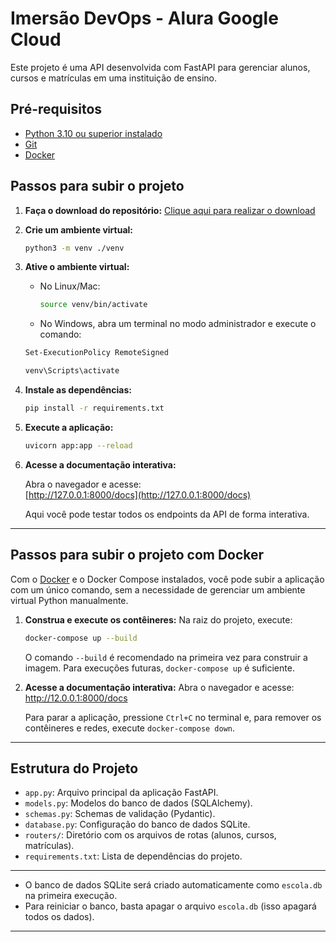 # Imersão DevOps - Alura Google Cloud

Este projeto é uma API desenvolvida com FastAPI para gerenciar alunos, cursos e matrículas em uma instituição de ensino.

## Pré-requisitos

- [Python 3.10 ou superior instalado](https://www.python.org/downloads/)
- [Git](https://git-scm.com/downloads)
- [Docker](https://www.docker.com/get-started/)

## Passos para subir o projeto

1. **Faça o download do repositório:**
   [Clique aqui para realizar o download](https://github.com/guilhermeonrails/imersao-devops/archive/refs/heads/main.zip)

2. **Crie um ambiente virtual:**

   ```sh
   python3 -m venv ./venv
   ```

3. **Ative o ambiente virtual:**

   - No Linux/Mac:
     ```sh
     source venv/bin/activate
     ```
   - No Windows, abra um terminal no modo administrador e execute o comando:

   ```sh
   Set-ExecutionPolicy RemoteSigned
   ```

   ```sh
   venv\Scripts\activate
   ```

4. **Instale as dependências:**

   ```sh
   pip install -r requirements.txt
   ```

5. **Execute a aplicação:**

   ```sh
   uvicorn app:app --reload
   ```

6. **Acesse a documentação interativa:**

   Abra o navegador e acesse:  
   [http://127.0.0.1:8000/docs](http://127.0.0.1:8000/docs)

   Aqui você pode testar todos os endpoints da API de forma interativa.

---

## Passos para subir o projeto com Docker

Com o [Docker](https://www.docker.com/get-started/) e o Docker Compose instalados, você pode subir a aplicação com um único comando, sem a necessidade de gerenciar um ambiente virtual Python manualmente.

1. **Construa e execute os contêineres:**
   Na raiz do projeto, execute:

   ```sh
   docker-compose up --build
   ```

   O comando `--build` é recomendado na primeira vez para construir a imagem. Para execuções futuras, `docker-compose up` é suficiente.

2. **Acesse a documentação interativa:**
   Abra o navegador e acesse:
   http://12.0.0.1:8000/docs

   Para parar a aplicação, pressione `Ctrl+C` no terminal e, para remover os contêineres e redes, execute `docker-compose down`.

---

## Estrutura do Projeto

- `app.py`: Arquivo principal da aplicação FastAPI.
- `models.py`: Modelos do banco de dados (SQLAlchemy).
- `schemas.py`: Schemas de validação (Pydantic).
- `database.py`: Configuração do banco de dados SQLite.
- `routers/`: Diretório com os arquivos de rotas (alunos, cursos, matrículas).
- `requirements.txt`: Lista de dependências do projeto.

---

- O banco de dados SQLite será criado automaticamente como `escola.db` na primeira execução.
- Para reiniciar o banco, basta apagar o arquivo `escola.db` (isso apagará todos os dados).

---
